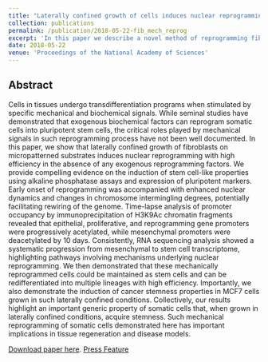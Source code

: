```yaml
---
title: "Laterally confined growth of cells induces nuclear reprogramming in the absence of exogenous biochemical factors"
collection: publications
permalink: /publication/2018-05-22-fib_mech_reprog
excerpt: 'In this paper we describe a novel method of reprogramming fibroblasts to iPSC-like cells.'
date: 2018-05-22
venue: 'Proceedings of the National Academy of Sciences'
---
```


## Abstract
Cells in tissues undergo transdifferentiation programs when stimulated by specific mechanical and biochemical signals. While seminal studies have demonstrated that exogenous biochemical factors can reprogram somatic cells into pluripotent stem cells, the critical roles played by mechanical signals in such reprogramming process have not been well documented. In this paper, we show that laterally confined growth of fibroblasts on micropatterned substrates induces nuclear reprogramming with high efficiency in the absence of any exogenous reprogramming factors. We provide compelling evidence on the induction of stem cell-like properties using alkaline phosphatase assays and expression of pluripotent markers. Early onset of reprogramming was accompanied with enhanced nuclear dynamics and changes in chromosome intermingling degrees, potentially facilitating rewiring of the genome. Time-lapse analysis of promoter occupancy by immunoprecipitation of H3K9Ac chromatin fragments revealed that epithelial, proliferative, and reprogramming gene promoters were progressively acetylated, while mesenchymal promoters were deacetylated by 10 days. Consistently, RNA sequencing analysis showed a systematic progression from mesenchymal to stem cell transcriptome, highlighting pathways involving mechanisms underlying nuclear reprogramming. We then demonstrated that these mechanically reprogrammed cells could be maintained as stem cells and can be redifferentiated into multiple lineages with high efficiency. Importantly, we also demonstrate the induction of cancer stemness properties in MCF7 cells grown in such laterally confined conditions. Collectively, our results highlight an important generic property of somatic cells that, when grown in laterally confined conditions, acquire stemness. Such mechanical reprogramming of somatic cells demonstrated here has important implications in tissue regeneration and disease models.

[Download paper here](https://www.pnas.org/content/115/21/E4741.long). 
[Press Feature](https://mbi.nus.edu.sg/science-features/physically-rewiring-the-genome/)
